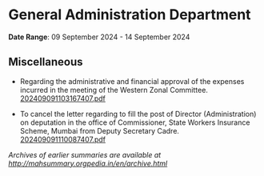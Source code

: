 # General Administration Department

**Date Range**: 09 September 2024 - 14 September 2024


## Miscellaneous
- Regarding the administrative and financial approval of the expenses incurred in the meeting of the Western Zonal Committee.\
  [202409091103167407.pdf](https://gr.maharashtra.gov.in/Site/Upload/Government%20Resolutions/English/202409091103167407.pdf)

- To cancel the letter regarding to fill the post of Director (Administration) on deputation in the office of Commissioner, State Workers Insurance Scheme, Mumbai from Deputy Secretary Cadre.\
  [202409091110087407.pdf](https://gr.maharashtra.gov.in/Site/Upload/Government%20Resolutions/English/202409091110087407.pdf)


*Archives of earlier summaries are available at http://mahsummary.orgpedia.in/en/archive.html*